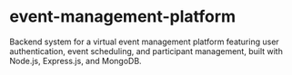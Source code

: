 # event-management-platform
Backend system for a virtual event management platform featuring user authentication, event scheduling, and participant management, built with Node.js, Express.js, and MongoDB.
